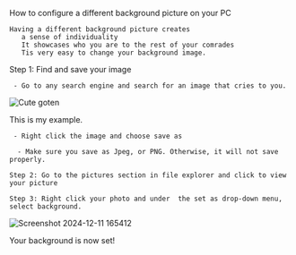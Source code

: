 How to configure a different background picture on your PC

```
Having a different background picture creates
   a sense of individuality
   It showcases who you are to the rest of your comrades
   Tis very easy to change your background image.
```

   Step 1: Find and save your image

     - Go to any search engine and search for an image that cries to you.

![Cute goten](https://github.com/user-attachments/assets/acc8abee-ac07-4ecc-b568-6fe5d80d9aba)

This is my example.

     - Right click the image and choose save as

      - Make sure you save as Jpeg, or PNG. Otherwise, it will not save properly.

    Step 2: Go to the pictures section in file explorer and click to view your picture

    Step 3: Right click your photo and under  the set as drop-down menu, select background.


![Screenshot 2024-12-11 165412](https://github.com/user-attachments/assets/8c987a66-85df-4f6d-baba-06b37b6463ef)

Your background is now set!
